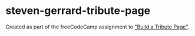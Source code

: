 # steven-gerrard-tribute-page

Created as part of the freeCodeCamp assignment to ["Build a Tribute Page"](https://www.freecodecamp.org/learn/responsive-web-design/responsive-web-design-projects/build-a-tribute-page).
